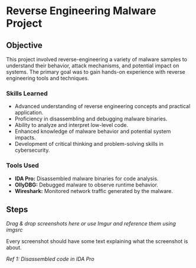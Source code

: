 # Reverse Engineering Malware Project

## Objective
This project involved reverse-engineering a variety of malware samples to understand their behavior, attack mechanisms, and potential impact on systems. The primary goal was to gain hands-on experience with reverse engineering tools and techniques.

### Skills Learned
- Advanced understanding of reverse engineering concepts and practical application.
- Proficiency in disassembling and debugging malware binaries.
- Ability to analyze and interpret low-level code.
- Enhanced knowledge of malware behavior and potential system impacts.
- Development of critical thinking and problem-solving skills in cybersecurity.

### Tools Used
- **IDA Pro:** Disassembled malware binaries for code analysis.
- **OllyDBG:** Debugged malware to observe runtime behavior.
- **Wireshark:** Monitored network traffic generated by the malware.

## Steps
*Drag & drop screenshots here or use Imgur and reference them using imgsrc*

Every screenshot should have some text explaining what the screenshot is about.

*Ref 1: Disassembled code in IDA Pro*

